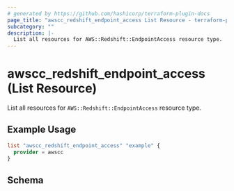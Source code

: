 ```yaml
---
# generated by https://github.com/hashicorp/terraform-plugin-docs
page_title: "awscc_redshift_endpoint_access List Resource - terraform-provider-awscc"
subcategory: ""
description: |-
  List all resources for AWS::Redshift::EndpointAccess resource type.
---
```


# awscc_redshift_endpoint_access (List Resource)

List all resources for `AWS::Redshift::EndpointAccess` resource type.

## Example Usage

```terraform
list "awscc_redshift_endpoint_access" "example" {
  provider = awscc
}
```

<!-- schema generated by tfplugindocs -->
## Schema
